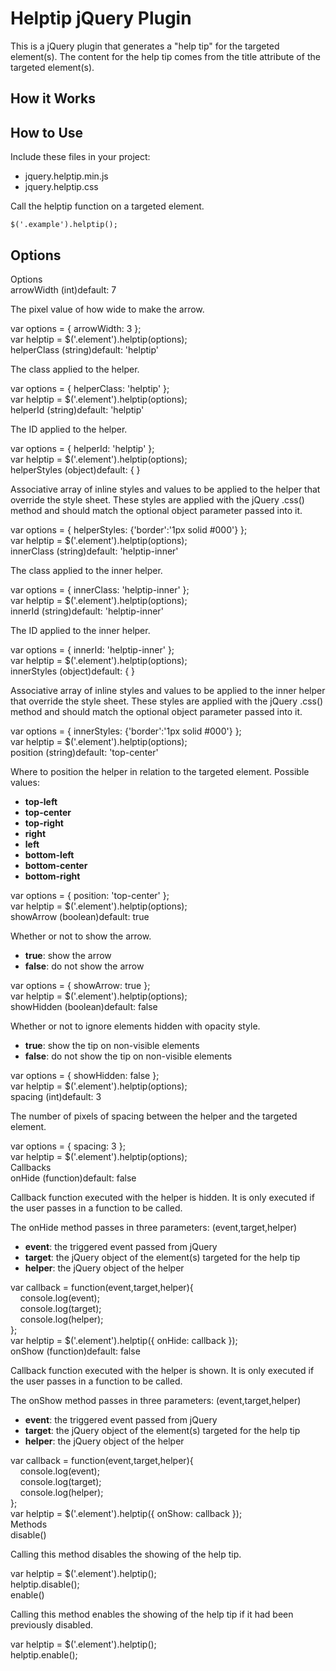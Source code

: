 <h1>Helptip jQuery Plugin</h1>

<p>This is a jQuery plugin that generates a "help tip" for the targeted element(s). The content for the help tip comes from the title attribute of the targeted element(s).</p>

<h2>How it Works</h2>

<p>

<h2>How to Use</h2>

<p>Include these files in your project:</p>

<ul>
    <li>jquery.helptip.min.js</li>
    <li>jquery.helptip.css</li>
</ul>

<p>Call the helptip function on a targeted element.</p>
<p><code>$('.example').helptip();</code></p>

<h2>Options</h2>

<p>
</p>
            <a name="options"></a>
            <div class="lesson">
                <div class="lesson-title">Options</div>
                <div class="lesson-content">
                    <div class="lesson-point">
                        <div class="lesson-point-title">arrowWidth (int)<span class="default">default: 7</span></div>
                        <div class="lesson-point-content">
                            <p>The pixel value of how wide to make the arrow.</p>
                        </div>
                        <div class="lesson-point-example">
                            var options = { arrowWidth: 3 };<br />
                            var helptip = $('.element').helptip(options);
                        </div>
                    </div>
                    <div class="lesson-point">
                        <div class="lesson-point-title">helperClass (string)<span class="default">default: 'helptip'</span></div>
                        <div class="lesson-point-content">
                            <p>The class applied to the helper.</p>
                        </div>
                        <div class="lesson-point-example">
                            var options = { helperClass: 'helptip' };<br />
                            var helptip = $('.element').helptip(options);
                        </div>
                    </div>
                    <div class="lesson-point">
                        <div class="lesson-point-title">helperId (string)<span class="default">default: 'helptip'</span></div>
                        <div class="lesson-point-content">
                            <p>The ID applied to the helper.</p>
                        </div>
                        <div class="lesson-point-example">
                            var options = { helperId: 'helptip' };<br />
                            var helptip = $('.element').helptip(options);
                        </div>
                    </div>
                    <div class="lesson-point">
                        <div class="lesson-point-title">helperStyles (object)<span class="default">default: { }</span></div>
                        <div class="lesson-point-content">
                            <p>Associative array of inline styles and values to be applied to the helper that override the style sheet. These styles are applied with the jQuery .css() method and should match the optional object parameter passed into it.</p>
                        </div>
                        <div class="lesson-point-example">
                            var options = { helperStyles: {'border':'1px solid #000'} };<br />
                            var helptip = $('.element').helptip(options);
                        </div>
                    </div>
                    <div class="lesson-point">
                        <div class="lesson-point-title">innerClass (string)<span class="default">default: 'helptip-inner'</span></div>
                        <div class="lesson-point-content">
                            <p>The class applied to the inner helper.</p>
                        </div>
                        <div class="lesson-point-example">
                            var options = { innerClass: 'helptip-inner' };<br />
                            var helptip = $('.element').helptip(options);
                        </div>
                    </div>
                    <div class="lesson-point">
                        <div class="lesson-point-title">innerId (string)<span class="default">default: 'helptip-inner'</span></div>
                        <div class="lesson-point-content">
                            <p>The ID applied to the inner helper.</p>
                        </div>
                        <div class="lesson-point-example">
                            var options = { innerId: 'helptip-inner' };<br />
                            var helptip = $('.element').helptip(options);
                        </div>
                    </div>
                    <div class="lesson-point">
                        <div class="lesson-point-title">innerStyles (object)<span class="default">default: { }</span></div>
                        <div class="lesson-point-content">
                            <p>Associative array of inline styles and values to be applied to the inner helper that override the style sheet. These styles are applied with the jQuery .css() method and should match the optional object parameter passed into it.</p>
                        </div>
                        <div class="lesson-point-example">
                            var options = { innerStyles: {'border':'1px solid #000'} };<br />
                            var helptip = $('.element').helptip(options);
                        </div>
                    </div>
                    <div class="lesson-point">
                        <div class="lesson-point-title">position (string)<span class="default">default: 'top-center'</span></div>
                        <div class="lesson-point-content">
                            <p>Where to position the helper in relation to the targeted element. Possible values:</p>
                            <ul>
                                <li><strong>top-left</strong></li>
                                <li><strong>top-center</strong></li>
                                <li><strong>top-right</strong></li>
                                <li><strong>right</strong></li>
                                <li><strong>left</strong></li>
                                <li><strong>bottom-left</strong></li>
                                <li><strong>bottom-center</strong></li>
                                <li><strong>bottom-right</strong></li>
                            </ul>
                        </div>
                        <div class="lesson-point-example">
                            var options = { position: 'top-center' };<br />
                            var helptip = $('.element').helptip(options);
                        </div>
                    </div>
                    <div class="lesson-point">
                        <div class="lesson-point-title">showArrow (boolean)<span class="default">default: true</span></div>
                        <div class="lesson-point-content">
                            <p>Whether or not to show the arrow.</p>
                            <ul>
                                <li><strong>true</strong>: show the arrow</li>
                                <li><strong>false</strong>: do not show the arrow</li>
                            </ul>
                        </div>
                        <div class="lesson-point-example">
                            var options = { showArrow: true };<br />
                            var helptip = $('.element').helptip(options);
                        </div>
                    </div>
                    <div class="lesson-point">
                        <div class="lesson-point-title">showHidden (boolean)<span class="default">default: false</span></div>
                        <div class="lesson-point-content">
                            <p>Whether or not to ignore elements hidden with opacity style.</p>
                            <ul>
                                <li><strong>true</strong>: show the tip on non-visible elements</li>
                                <li><strong>false</strong>: do not show the tip on non-visible elements</li>
                            </ul>
                        </div>
                        <div class="lesson-point-example">
                            var options = { showHidden: false };<br />
                            var helptip = $('.element').helptip(options);
                        </div>
                    </div>
                    <div class="lesson-point">
                        <div class="lesson-point-title">spacing (int)<span class="default">default: 3</span></div>
                        <div class="lesson-point-content">
                            <p>The number of pixels of spacing between the helper and the targeted element.</p>
                        </div>
                        <div class="lesson-point-example">
                            var options = { spacing: 3 };<br />
                            var helptip = $('.element').helptip(options);
                        </div>
                    </div>
                </div>
            </div>
            <a name="callbacks"></a>
            <div class="lesson">
                <div class="lesson-title">Callbacks</div>
                <div class="lesson-content">
                    <div class="lesson-point">
                        <div class="lesson-point-title">onHide (function)<span class="default">default: false</span></div>
                        <div class="lesson-point-content">
                            <p>Callback function executed with the helper is hidden. It is only executed if the user passes in a function to be called.</p>
                            <p>The onHide method passes in three parameters: (event,target,helper)</p>
                            <ul>
                                <li><strong>event</strong>: the triggered event passed from jQuery</li>
                                <li><strong>target</strong>: the jQuery object of the element(s) targeted for the help tip</li>
                                <li><strong>helper</strong>: the jQuery object of the helper</li>
                            </ul>
                        </div>
                        <div class="lesson-point-example">
                            var callback = function(event,target,helper){<br/>
                            &nbsp;&nbsp;&nbsp;&nbsp;console.log(event);<br />
                            &nbsp;&nbsp;&nbsp;&nbsp;console.log(target);<br />
                            &nbsp;&nbsp;&nbsp;&nbsp;console.log(helper);<br />
                            };<br />
                            var helptip = $('.element').helptip({ onHide: callback });
                        </div>
                    </div>
                    <div class="lesson-point">
                        <div class="lesson-point-title">onShow (function)<span class="default">default: false</span></div>
                        <div class="lesson-point-content">
                            <p>Callback function executed with the helper is shown. It is only executed if the user passes in a function to be called.</p>
                            <p>The onShow method passes in three parameters: (event,target,helper)</p>
                            <ul>
                                <li><strong>event</strong>: the triggered event passed from jQuery</li>
                                <li><strong>target</strong>: the jQuery object of the element(s) targeted for the help tip</li>
                                <li><strong>helper</strong>: the jQuery object of the helper</li>
                            </ul>
                        </div>
                        <div class="lesson-point-example">
                            var callback = function(event,target,helper){<br/>
                            &nbsp;&nbsp;&nbsp;&nbsp;console.log(event);<br />
                            &nbsp;&nbsp;&nbsp;&nbsp;console.log(target);<br />
                            &nbsp;&nbsp;&nbsp;&nbsp;console.log(helper);<br />
                            };<br />
                            var helptip = $('.element').helptip({ onShow: callback });
                        </div>
                    </div>
                </div>
            </div>
            <a name="methods"></a>
            <div class="lesson">
                <div class="lesson-title">Methods</div>
                <div class="lesson-content">
                    <div class="lesson-point">
                        <div class="lesson-point-title">disable()</div>
                        <div class="lesson-point-content">
                            <p>Calling this method disables the showing of the help tip.</p>
                        </div>
                        <div class="lesson-point-example">
                            var helptip = $('.element').helptip();<br />
                            helptip.disable();
                        </div>
                    </div>                
                    <div class="lesson-point">
                        <div class="lesson-point-title">enable()</div>
                        <div class="lesson-point-content">
                            <p>Calling this method enables the showing of the help tip if it had been previously disabled.</p>
                        </div>
                        <div class="lesson-point-example">
                            var helptip = $('.element').helptip();<br />
                            helptip.enable();
                        </div>
                    </div>                
                </div>
            </div>
        </div>
    </div>
</body>
</html>
